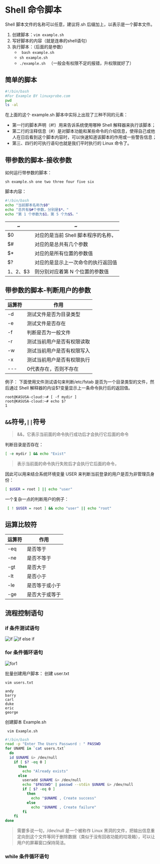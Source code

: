 # Shell 命令脚本

Shell 脚本文件的名称可以任意，建议将.sh 后缀加上，以表示是一个脚本文件。

1. 创建脚本：`vim example.sh`
2. 写好脚本的内容（就是连串的shell语句）
3. 执行脚本：（后面的是参数）
    * ` bash example.sh`
    * `sh example.sh`
    * `./example.sh ` （一般会有权限不足的报错，升权限就好了）

## 简单的脚本
```sh
#!/bin/bash
#For Example BY linuxprobe.com
pwd
ls -al
```

在上面的这个 example.sh 脚本中实际上出现了三种不同的元素：
* 第一行的脚本声明（#!）用来告诉系统使用哪种 Shell 解释器来执行该脚本；
* 第二行的注释信息（#）是对脚本功能和某些命令的介绍信息，使得自己或他人在日后看到这个脚本内容时，可以快速知道该脚本的作用或一些警告信息；
* 第三、四行的可执行语句也就是我们平时执行的 Linux 命令了。



 

## 带参数的脚本-接收参数

如何运行带参数的脚本：
```
sh example.sh one two three four five six
```

脚本内容：

```sh
#!/bin/bash
echo "当前脚本名称为$0"
echo "总共有$#个参数，分别是$*。"
echo "第 1 个参数为$1，第 5 个为$5。"
```

~|~
---|---
$0 | 对应的是当前 Shell 脚本程序的名称，
$# | 对应的是总共有几个参数
$* | 对应的是所有位置的参数值
$? | 对应的是显示上一次命令的执行返回值
$1、$2、$3 | 则分别对应着第 N 个位置的参数值

## 带参数的脚本-判断用户的参数

运算符 | 作用
----|---
-d |测试文件是否为目录类型
-e |测试文件是否存在
-f |判断是否为一般文件
-r |测试当前用户是否有权限读取
-w |测试当前用户是否有权限写入
-x |测试当前用户是否有权限执行
---|0代表存在，否则不存在

例子： 下面使用文件测试语句来判断/etc/fstab 是否为一个目录类型的文件，然后通过 Shell 解释器的内设$?变量显示上一条命令执行后的返回值。
```
root@KASUSA-cloud:~# [ -f mydir ]
root@KASUSA-cloud:~# echo $?
1
```
## `&&`符号,`||`符号
> &&，它表示当前面的命令执行成功后才会执行它后面的命令

判断目录是否存在：
```sh
[ -e mydir ] && echo "Exist"
```
> 表示当前面的命令执行失败后才会执行它后面的命令，

因此可以用来结合系统环境变量 USER 来判断当前登录的用户是否为非管理员身份：
```sh
[ $USER = root ] || echo "user"
```
一个复杂一点的判断用户的例子：
```sh
 [ ! $USER = root ] && echo "user" || echo "root"
```

## 运算比较符
运算符 |作用
---|---
-eq | 是否等于
-ne | 是否不等于
-gt | 是否大于
-lt | 是否小于
-le | 是否等于或小于
-ge | 是否大于或等于

## 流程控制语句
### if 条件测试语句

![if](http://ww1.sinaimg.cn/large/0083vuQJly1gbmzfmixtrj30eh05t3z5.jpg)
![if else if](http://ww1.sinaimg.cn/large/0083vuQJly1gbmzhnsu8uj30g9074jsb.jpg)

### for 条件循环语句
![for1](http://ww1.sinaimg.cn/large/0083vuQJly1gbmzpen0wwj30ev05fmxp.jpg)

批量创建用户脚本：
创建 user.txt
```
vim users.txt
```

```
andy
barry
carl
duke
eric
george
```

创建脚本 Example.sh
```
 vim Example.sh
```

```sh
#!/bin/bash
read -p "Enter The Users Password : " PASSWD
for UNAME in `cat users.txt`
  do
  id $UNAME &> /dev/null
    if [ $? -eq 0 ]
      then
        echo "Already exists"
      else
        useradd $UNAME &> /dev/null
        echo "$PASSWD" | passwd --stdin $UNAME &> /dev/null
        if [ $? -eq 0 ]
          then
            echo "$UNAME , Create success"
          else
            echo "$UNAME , Create failure"
        fi
    fi
done

```
> 需要多说一句，/dev/null 是一个被称作 Linux 黑洞的文件，把输出信息重定向到这个文件等同于删除数据（类似于没有回收功能的垃圾箱），可以让用户的屏幕窗口保持简洁。

### while 条件循环语句